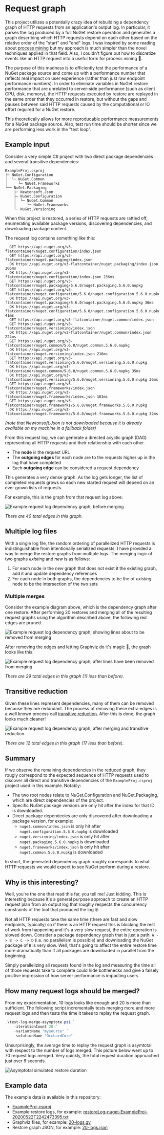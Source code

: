 # Request graph

This project utilizes a potentially crazy idea of rebuilding a dependency graph of HTTP requests from an application's
output log. In particular, it parses the log produced by a full NuGet restore operation and generates a graph describing
which HTTP requests depend on each other based on the relative order of the "start" and "end" logs. I was inspired by
some reading about [process mining](https://en.wikipedia.org/wiki/Process_mining) but my approach is much simpler than
the novel techniques applied in that field. Also, I couldn't figure out how to discretize events like an HTTP request
into a useful form for process mining 🤷. 

The purpose of this madness is to efficiently test the performance of a NuGet package source and come up with a
performance number that reflects real impact on user experience (rather than just raw endpoint performance numbers).
In order to eliminate variables in NuGet restore performance that are unrelated to server-side performance (such as
client CPU, disk, memory), the HTTP requests executed by restore are replayed in the same order that they occurred in
restore, but without the gaps and pauses between said HTTP requests caused by the computational or IO effort required
for a NuGet restore.

This theoretically allows for more reproducable performance measurements for a NuGet package source. Also, test
run time should be shorter since we are performing less work in the "test loop".

## Example input

Consider a very simple C# project with two direct package dependencies and several transitive dependencies:

```
ExampleProj.csproj
├─ NuGet.Configuration
│  └─ NuGet.Common 
│     └─ NuGet.Frameworks
└── NuGet.Packaging
    ├─ Newtonsoft.Json
    ├─ NuGet.Configuration
    │  └─ NuGet.Common 
    │     └─ NuGet.Frameworks
    └─ NuGet.Versioning
```

When this project is restored, a series of HTTP requests are rattled off, enumerating available package versions,
discovering dependencies, and downloading package content.

The request log contains something like this:

```
  GET https://api.nuget.org/v3-flatcontainer/nuget.configuration/index.json
  GET https://api.nuget.org/v3-flatcontainer/nuget.packaging/index.json
  OK https://api.nuget.org/v3-flatcontainer/nuget.packaging/index.json 206ms
  OK https://api.nuget.org/v3-flatcontainer/nuget.configuration/index.json 236ms
  GET https://api.nuget.org/v3-flatcontainer/nuget.packaging/5.6.0/nuget.packaging.5.6.0.nupkg
  GET https://api.nuget.org/v3-flatcontainer/nuget.configuration/5.6.0/nuget.configuration.5.6.0.nupkg
  OK https://api.nuget.org/v3-flatcontainer/nuget.packaging/5.6.0/nuget.packaging.5.6.0.nupkg 36ms
  OK https://api.nuget.org/v3-flatcontainer/nuget.configuration/5.6.0/nuget.configuration.5.6.0.nupkg 41ms
  GET https://api.nuget.org/v3-flatcontainer/nuget.common/index.json
  GET https://api.nuget.org/v3-flatcontainer/nuget.versioning/index.json
  OK https://api.nuget.org/v3-flatcontainer/nuget.common/index.json 224ms
  GET https://api.nuget.org/v3-flatcontainer/nuget.common/5.6.0/nuget.common.5.6.0.nupkg
  OK https://api.nuget.org/v3-flatcontainer/nuget.versioning/index.json 216ms
  GET https://api.nuget.org/v3-flatcontainer/nuget.versioning/5.6.0/nuget.versioning.5.6.0.nupkg
  OK https://api.nuget.org/v3-flatcontainer/nuget.common/5.6.0/nuget.common.5.6.0.nupkg 35ms
  OK https://api.nuget.org/v3-flatcontainer/nuget.versioning/5.6.0/nuget.versioning.5.6.0.nupkg 36ms
  GET https://api.nuget.org/v3-flatcontainer/nuget.frameworks/index.json
  OK https://api.nuget.org/v3-flatcontainer/nuget.frameworks/index.json 103ms
  GET https://api.nuget.org/v3-flatcontainer/nuget.frameworks/5.6.0/nuget.frameworks.5.6.0.nupkg
  OK https://api.nuget.org/v3-flatcontainer/nuget.frameworks/5.6.0/nuget.frameworks.5.6.0.nupkg 32ms
```

*(note that Newtonsoft.Json is not downloaded because it is already available on my machine in a fallback folder)*

From this request log, we can generate a directed acyclic graph (DAG) representing all HTTP requests and their
relationship with each other. 

- The **node** is the request URL
- The **outgoing edges** for each node are to the requests higher up in the log that have completed
- Each **outgoing edge** can be considered a request dependency

This generates a very dense graph. As the log gets longer, the list of completed requests grows so
each new started request will depend on an ever grown lists of requests.

For example, this is the graph from that request log above:

![Example request log dependency graph, before merging](img/2020-05-22-request-graph-unmerged.png)

*There are 40 total edges in this graph.*

## Multiple log files

With a single log file, the random ordering of parallelized HTTP requests is indistinguishable from intentionally
serialized requests. I have provided a way to merge the restore graphs from multiple logs. The merging logic of two
graphs *existing* and *new* is as follows:

1. For each node in the *new* graph that does not exist it the existing graph, add it and update dependency references
1. For each node in both graphs, the dependencies to be the of *existing* node to be the intersection of the two sets

### Multiple merges

Consider the example diagram above, which is the dependency graph after one restore. After performing 20 restores and
merging all of the resulting request graphs using the algorithm described above, the following red edges are pruned.

![Example request log dependency graph, showing lines about to be removed from merging](img/2020-05-22-request-graph-merging.png)

After removing the edges and letting Graphviz do it's magic 🤤, the graph looks like this:

![Example request log dependency graph, after lines have been removed from merging](img/2020-05-22-request-graph-merged.png)

*There are 29 total edges in this graph (11 less than before).*

## Transitive reduction

Given these lines represent dependencies, many of them can be removed because they are redundant. The process of
removing these extra edges is a well known process call [transitive reduction](https://en.wikipedia.org/wiki/Transitive_reduction).
After this is done, the graph looks much cleaner!

![Example request log dependency graph, after merging and transitive reduction](img/2020-05-22-request-graph-reduced.png)

*There are 12 total edges in this graph (17 less than before).*

## Summary

If we observe the remaining dependencies in the reduced graph, they rougly correspond to the expected sequence of
HTTP requests used to discover all direct and transitive dependencies of the `ExampleProj.csproj` project used in this
example. Notably:

- The two root nodes relate to NuGet.Configuration and NuGet.Packaging, which are direct dependencies of the project.
- Specific NuGet package versions are only hit after the index for that ID is downloaded.
- Direct package dependecies are only discovered after downloading a package version, for example:
  - `nuget.common/index.json` is only hit after `nuget.configuration.5.6.0.nupkg` is downloaded
  - `nuget.versioning/index.json` is only hit after `nuget.packaging.5.6.0.nupkg` is downloaded
  - `nuget.frameworks/index.json` is only hit after `nuget.common.5.6.0.nupkg` is downloaded

In short, the generated dependency graph roughly corresponds to what HTTP requests we would expect to see NuGet
perform during a restore.

## Why is this interesting?

Well, you're the one that read this far, you tell me! Just kidding. This is interesting because it's a general purpose
approach to create an HTTP request plan from an output log that roughly respects the concurrency constraints of the
tool that produced the log 🤓. 

Not all HTTP requests take the same time (there are fast and slow endpoints, typically) so if there is an HTTP request
this is blocking the rest of work from happening and it's a very slow request, the entire operation is slowed down.
Consider a package dependency graph that is just a path: `A -> B -> C -> D` (i.e. no parallelism is possible) and
downloading the NuGet package of `B` is very slow. Well, that's going to affect the entire restore time more
dramatically than if all packages are downloaded in parallel from the beginning.

Simply parallelizing all requests found in the log and measuring the time all of those requests take to complete could
hide bottlenecks and give a falsely positive impression of how server performance is impacting users.

## How many request logs should be merged?

From my experimentation, 10 logs looks like enough and 20 is more than sufficient. The following script incrementally
tests merging more and more request logs and then tests the time it takes to replay the request graph.

```powershell
.\test-log-merge-asymptote.ps1 `
    -iterationCount 20 `
    -variantName "mysource" `
    -solutionName "OrchardCore"
```

Unsurprisingly, the average time to replay the request graph is asymtotal with respect to the number of logs merged.
This picture below went up to 70 request logs merged. Very quickly, the total request duration approached just over
6 seconds.

![Asymptotal simulated restore duration](img/2020-05-22-logs-per-graph.png)

## Example data

The example data is available in this repository:

- [ExampleProj.csproj](ExampleProj/ExampleProj.csproj)
- Example restore logs, for example: [restoreLog-nuget-ExampleProj-20200522T2242473395.txt](ExampleProj-out/logs/restoreLog-nuget-ExampleProj-20200522T2242473395.txt)
- Graphviz files, for example: [20-logs.gv](ExampleProj-out/request-graphs/20-logs.gv)
- Restore graph JSON, for example: [20-logs.json](ExampleProj-out/request-graphs/20-logs.json)
